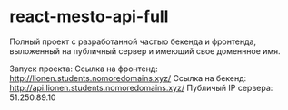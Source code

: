 # react-mesto-api-full
Полный проект с разработанной частью бекенда и фронтенда, выложенный на публичный сервер и имеющий свое доменнное имя.

Запуск проекта:
Ссылка на фронтенд: http://lionen.students.nomoredomains.xyz/ 
Ссылка на бекенд: http://api.lionen.students.nomoredomains.xyz/ 
Публичый IP сервера: 51.250.89.10